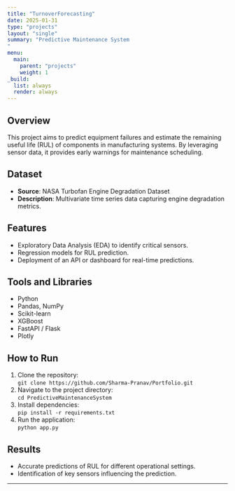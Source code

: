 ```yaml
---
title: "TurnoverForecasting"
date: 2025-01-31
type: "projects"
layout: "single"
summary: "Predictive Maintenance System"
menu:
  main:
    parent: "projects"
    weight: 1
_build:
  list: always
  render: always
---
```


## Overview

This project aims to predict equipment failures and estimate the remaining useful life (RUL) of components in manufacturing systems. By leveraging sensor data, it provides early warnings for maintenance scheduling.

## Dataset

- **Source**: NASA Turbofan Engine Degradation Dataset
- **Description**: Multivariate time series data capturing engine degradation metrics.

## Features

- Exploratory Data Analysis (EDA) to identify critical sensors.
- Regression models for RUL prediction.
- Deployment of an API or dashboard for real-time predictions.

## Tools and Libraries

- Python
- Pandas, NumPy
- Scikit-learn
- XGBoost
- FastAPI / Flask
- Plotly

## How to Run

1. Clone the repository:  
   `git clone https://github.com/Sharma-Pranav/Portfolio.git`
2. Navigate to the project directory:  
   `cd PredictiveMaintenanceSystem`
3. Install dependencies:  
   `pip install -r requirements.txt`
4. Run the application:  
   `python app.py`

## Results

- Accurate predictions of RUL for different operational settings.
- Identification of key sensors influencing the prediction.

---
